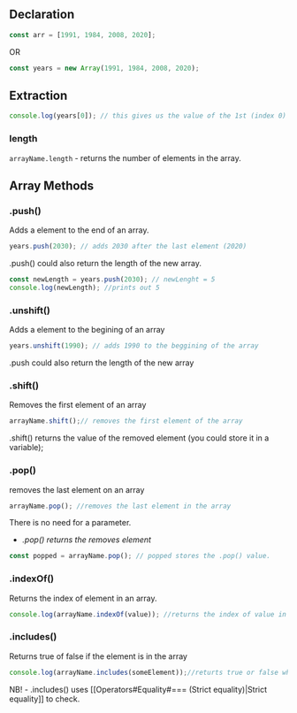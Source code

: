 ## Declaration
```javascript
const arr = [1991, 1984, 2008, 2020];
```
OR
```javascript
const years = new Array(1991, 1984, 2008, 2020);
```
## Extraction 
```javascript
console.log(years[0]); // this gives us the value of the 1st (index 0) element -> 1991
```
### length

`arrayName.length` - returns the number of elements in the array.

## Array Methods

### .push()
Adds a element to the end of an array.
```javascript
years.push(2030); // adds 2030 after the last element (2020)
```

.push() could also return the length of the new array.
```javascript
const newLength = years.push(2030); // newLenght = 5
console.log(newLength); //prints out 5
```
### .unshift()
Adds a element to the begining of an array
```javascript
years.unshift(1990); // adds 1990 to the beggining of the array
```
.push could also return the length of the new array

### .shift()
Removes the first element of an array
```javascript
arrayName.shift();// removes the first element of the array
```
.shift() returns the value of the removed element (you could store it in a variable);

### .pop()
removes the last element on an array
```javascript
arrayName.pop(); //removes the last element in the array
```
There is no need for a parameter.

- *.pop() returns the removes element*
```javascript
const popped = arrayName.pop(); // popped stores the .pop() value.
```

### .indexOf()
Returns the index of element in an array.
```javascript
console.log(arrayName.indexOf(value)); //returns the index of value in the array OR -1 if there is no such value. 
```
### .includes()
Returns true of false if the element is in the array
```javascript
console.log(arrayName.includes(someElement));//returts true or false whether someElement is in the array or not
```
NB! - .includes() uses [[Operators#Equality#=== (Strict equality)|Strict equality]] to check.

